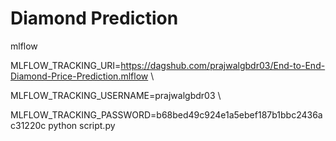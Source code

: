 # Diamond Prediction

mlflow

MLFLOW_TRACKING_URI=https://dagshub.com/prajwalgbdr03/End-to-End-Diamond-Price-Prediction.mlflow \

MLFLOW_TRACKING_USERNAME=prajwalgbdr03 \

MLFLOW_TRACKING_PASSWORD=b68bed49c924e1a5ebef187b1bbc2436ac31220c
python script.py

